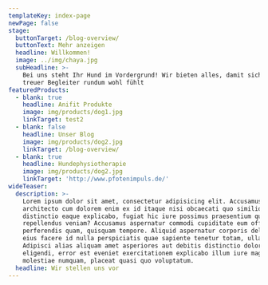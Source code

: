```yaml
---
templateKey: index-page
newPage: false
stage:
  buttonTarget: /blog-overview/
  buttonText: Mehr anzeigen
  headline: Willkommen!
  image: ../img/chaya.jpg
  subHeadline: >-
    Bei uns steht Ihr Hund im Vordergrund! Wir bieten alles, damit sich Ihr
    treuer Begleiter rundum wohl fühlt
featuredProducts:
  - blank: true
    headline: Anifit Produkte
    image: img/products/dog1.jpg
    linkTarget: test2
  - blank: false
    headline: Unser Blog
    image: img/products/dog2.jpg
    linkTarget: /blog-overview/
  - blank: true
    headline: Hundephysiotherapie
    image: img/products/dog2.jpg
    linkTarget: 'http://www.pfotenimpuls.de/'
wideTeaser:
  description: >-
    Lorem ipsum dolor sit amet, consectetur adipisicing elit. Accusamus
    architecto cum dolorem enim ex id itaque nisi obcaecati quo similique! Amet
    distinctio eaque explicabo, fugiat hic iure possimus praesentium quibusdam
    repellendus veniam? Accusamus aspernatur commodi cupiditate eum officiis
    perferendis quam, quisquam tempore. Aliquid aspernatur corporis deleniti
    eius facere id nulla perspiciatis quae sapiente tenetur totam, ullam!
    Adipisci alias aliquam amet asperiores aut debitis distinctio dolor
    eligendi, error est eveniet exercitationem explicabo illum iure magnam
    molestiae numquam, placeat quasi quo voluptatum.
  headline: Wir stellen uns vor
---
```


